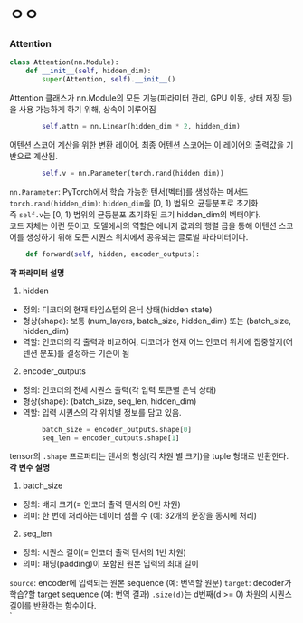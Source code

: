 # ㅇㅇ

### Attention

```py
class Attention(nn.Module):
    def __init__(self, hidden_dim):
        super(Attention, self).__init__()
```
Attention 클래스가 nn.Module의 모든 기능(파라미터 관리, GPU 이동, 상태 저장 등)을 사용 가능하게 하기 위해, 상속이 이루어짐
```py
        self.attn = nn.Linear(hidden_dim * 2, hidden_dim)
```
어텐션 스코어 계산을 위한 변환 레이어. 최종 어텐션 스코어는 이 레이어의 출력값을 기반으로 계산됨.
```py
        self.v = nn.Parameter(torch.rand(hidden_dim))
```
`nn.Parameter`: PyTorch에서 학습 가능한 텐서(벡터)를 생성하는 메서드\
`torch.rand(hidden_dim)`:  `hidden_dim`을 [0, 1) 범위의 균등분포로 초기화\
즉 `self.v`는 [0, 1) 범위의 균등분포 초기화된 크기 hidden_dim의 벡터이다.\
코드 자체는 이런 뜻이고, 모델에서의 역할은 에너지 값과의 행렬 곱을 통해 어텐션 스코어를 생성하기 위해 모든 시퀀스 위치에서 공유되는 글로벌 파라미터이다. 
```py
    def forward(self, hidden, encoder_outputs):
```
**각 파라미터 설명**
1. hidden
- 정의: 디코더의 현재 타임스텝의 은닉 상태(hidden state)
- 형상(shape): 보통 (num_layers, batch_size, hidden_dim) 또는 (batch_size, hidden_dim)
- 역할: 인코더의 각 출력과 비교하여, 디코더가 현재 어느 인코더 위치에 집중할지(어텐션 분포)를 결정하는 기준이 됨
2. encoder_outputs
- 정의: 인코더의 전체 시퀀스 출력(각 입력 토큰별 은닉 상태)
- 형상(shape): (batch_size, seq_len, hidden_dim)
- 역할: 입력 시퀀스의 각 위치별 정보를 담고 있음.
```py
        batch_size = encoder_outputs.shape[0]
        seq_len = encoder_outputs.shape[1]
```
tensor의 `.shape` 프로퍼티는 텐서의 형상(각 차원 별 크기)을 tuple 형태로 반환한다.\
**각 변수 설명**
1. batch_size
- 정의: 배치 크기(= 인코더 출력 텐서의 0번 차원)
- 의미: 한 번에 처리하는 데이터 샘플 수 (예: 32개의 문장을 동시에 처리)
2. seq_len
- 정의: 시퀀스 길이(= 인코더 출력 텐서의 1번 차원)
- 의미: 패딩(padding)이 포함된 원본 입력의 최대 길이




`source`: encoder에 입력되는 원본 sequence (예: 번역할 원문)
`target`: decoder가 학습?할 target sequence (예: 번역 결과)
`.size(d)`는 d번째(d >= 0) 차원의 시퀀스 길이를 반환하는 함수이다.\
`
